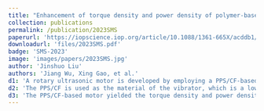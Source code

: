 ```yaml
---
title: "Enhancement of torque density and power density of polymer-based ultrasonic motors via flexible usage of anisotropy in elastic property"
collection: publications
permalink: /publication/2023SMS
paperurl: 'https://iopscience.iop.org/article/10.1088/1361-665X/acddb1/meta'
downloadurl: 'files/2023SMS.pdf'
badge: 'SMS-2023'
image: 'images/papers/2023SMS.jpg'
author: 'Jinshuo Liu'
authors: 'Jiang Wu, Xing Gao, et al.'
d1: 'A rotary ultrasonic motor is developed by employing a PPS/CF-based vibrator, which is driven by hybrid mode composed by the 3rd bending vibration in the \theta axis and the 1st longitudinal vibration in the z axis.'
d2: 'The PPS/CF is used as the material of the vibrator, which is a low-density functional polymer with anisotropically elastic moduli. The vibrator's un-slotted thickness and the carbon fiber filling direction is crucial to the performance, where structural optimization is performed.'
d3: 'The PPS/CF-based motor yielded the torque density and power density of respectively 7.1 Nm·kg<sup>−1</sup> and 17.1 W·kg<sup>−1</sup>, exceeding the values of conventional polymer-based USMs.'
---
```

